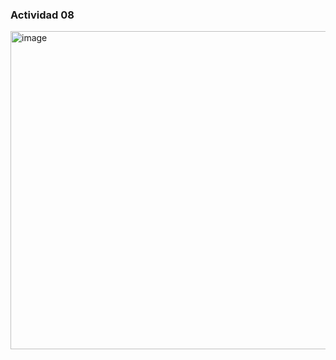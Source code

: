 

### Actividad 08
<img width="958" height="509" alt="image" src="https://github.com/user-attachments/assets/5f7a7b26-5f87-40b9-8bb3-eed1db1aa1f9" />
